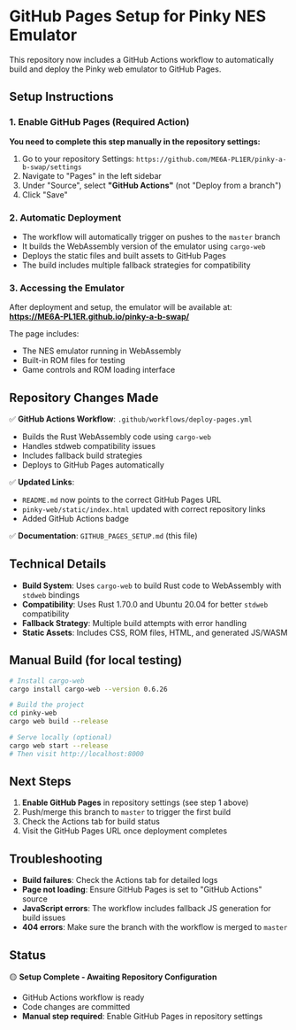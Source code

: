 # GitHub Pages Setup for Pinky NES Emulator

This repository now includes a GitHub Actions workflow to automatically build and deploy the Pinky web emulator to GitHub Pages.

## Setup Instructions

### 1. Enable GitHub Pages (Required Action)
**You need to complete this step manually in the repository settings:**

1. Go to your repository Settings: `https://github.com/ME6A-PL1ER/pinky-a-b-swap/settings`
2. Navigate to "Pages" in the left sidebar
3. Under "Source", select **"GitHub Actions"** (not "Deploy from a branch")
4. Click "Save"

### 2. Automatic Deployment
- The workflow will automatically trigger on pushes to the `master` branch
- It builds the WebAssembly version of the emulator using `cargo-web`
- Deploys the static files and built assets to GitHub Pages
- The build includes multiple fallback strategies for compatibility

### 3. Accessing the Emulator
After deployment and setup, the emulator will be available at:
**https://ME6A-PL1ER.github.io/pinky-a-b-swap/**

The page includes:
- The NES emulator running in WebAssembly
- Built-in ROM files for testing
- Game controls and ROM loading interface

## Repository Changes Made

✅ **GitHub Actions Workflow**: `.github/workflows/deploy-pages.yml`
- Builds the Rust WebAssembly code using `cargo-web`
- Handles stdweb compatibility issues
- Includes fallback build strategies
- Deploys to GitHub Pages automatically

✅ **Updated Links**: 
- `README.md` now points to the correct GitHub Pages URL
- `pinky-web/static/index.html` updated with correct repository links
- Added GitHub Actions badge

✅ **Documentation**: `GITHUB_PAGES_SETUP.md` (this file)

## Technical Details

- **Build System**: Uses `cargo-web` to build Rust code to WebAssembly with `stdweb` bindings
- **Compatibility**: Uses Rust 1.70.0 and Ubuntu 20.04 for better `stdweb` compatibility  
- **Fallback Strategy**: Multiple build attempts with error handling
- **Static Assets**: Includes CSS, ROM files, HTML, and generated JS/WASM

## Manual Build (for local testing)

```bash
# Install cargo-web
cargo install cargo-web --version 0.6.26

# Build the project
cd pinky-web
cargo web build --release

# Serve locally (optional)
cargo web start --release
# Then visit http://localhost:8000
```

## Next Steps

1. **Enable GitHub Pages** in repository settings (see step 1 above)
2. Push/merge this branch to `master` to trigger the first build
3. Check the Actions tab for build status
4. Visit the GitHub Pages URL once deployment completes

## Troubleshooting

- **Build failures**: Check the Actions tab for detailed logs
- **Page not loading**: Ensure GitHub Pages is set to "GitHub Actions" source
- **JavaScript errors**: The workflow includes fallback JS generation for build issues
- **404 errors**: Make sure the branch with the workflow is merged to `master`

## Status

🟡 **Setup Complete - Awaiting Repository Configuration**
- GitHub Actions workflow is ready
- Code changes are committed  
- **Manual step required**: Enable GitHub Pages in repository settings